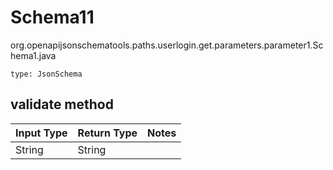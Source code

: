 # Schema11
org.openapijsonschematools.paths.userlogin.get.parameters.parameter1.Schema1.java
```
type: JsonSchema
```

## validate method
| Input Type | Return Type | Notes |
| ---------- | ----------- | ----- |
| String | String | |
